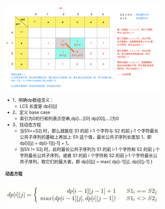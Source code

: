 ![img_5.png](img_5.png)
* 1、明确dp数组含义：
    * LCS 长度是 dp[i][j]
* 2、定义 base case
    * 索引为0的行和列表示空串,dp[i...][0] dp[0][j....]为0
* 3、找动态方程
    *  当S1i==S2j 时，那么就能在 S1 的前 i-1 个字符与 S2 的前 j-1 个字符最长公共子序列的基础上再加上 S1i 这个值，最长公共子序列长度加 1，即 dp[i][j] = dp[i-1][j-1] + 1。 
    *  当S1i != S2j 时，此时最长公共子序列为 S1 的前 i-1 个字符和 S2 的前 j 个字符最长公共子序列，或者 S1 的前 i 个字符和 S2 的前 j-1 个字符最长公共子序列，取它们的最大者，即 dp[i][j] = max{ dp[i-1][j], dp[i][j-1] }
#### 动态方程
![img_6.png](img_6.png)

